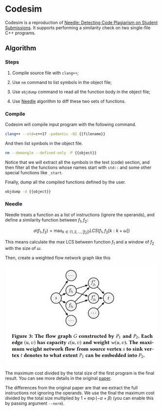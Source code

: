 # Codesim

Codesim is a reproduction of [Needle: Detecting Code Plagiarism on Student Submissions](https://cs.nju.edu.cn/changxu/1_publications/18/TURC18.pdf). It supports performing a similarity check on two single-file C++ programs.

## Algorithm

### Steps

1. Compile source file with `clang++`;

2. Use `nm` command to list symbols in the object file;

3. Use `objdump` command to read all the function body in the object file;

4. Use [Needle](https://cs.nju.edu.cn/changxu/1_publications/18/TURC18.pdf) algorithm to diff these two sets of functions.

### Compile

Codesim will compile input program with the following command.

```bash
clang++ --std=c++17 -pedantic -O2 {{filename}}
```

And then list symbols in the object file.

```bash
nm --demangle --defined-only -P {{object}}
```

Notice that we will extract all the symbols in the text (code) section, and then filter all the functions whose names start with `std::` and some other special functions like `_start`.

Finally, dump all the compiled functions defined by the user.

```bash
objdump -d {{object}}
```

### Needle

Needle treats a function as a list of instructions (ignore the operands), and define a similarity function between $f_1, f_2$:

$$
\sigma(f_1, f_2) = \max_{k \in \{ 1, 2, \dots, |f_2| \} } LCS(f_1, f_2[k : k + \omega])
$$

This means calculate the max LCS between function $f_1$ and a window of $f_2$ with the size of $\omega$.

Then, create  a weighted flow network graph like this

![flow](flow.png)

The maximum cost divided by the total size of the first program is the final result. You can see more details in the original [paper](https://cs.nju.edu.cn/changxu/1_publications/18/TURC18.pdf).

The differences from the original paper are that we extract the full instructions not ignoring the operands. We use the final the maximum cost divided by the total size multiplied by $1 + \exp(-\alpha + \beta)$ (you can enable this by passing argument `--norm`).
